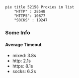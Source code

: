 
```mermaid
pie title 52158 Proxies in list
    "HTTP" : 28548
    "HTTPS": 10877
    "SOCKS" : 19247
```

### Some Info
#### Average Timeout

- mixed: 3.8s
- http: 2.1s
- https: 8.1s
- socks: 6.2s